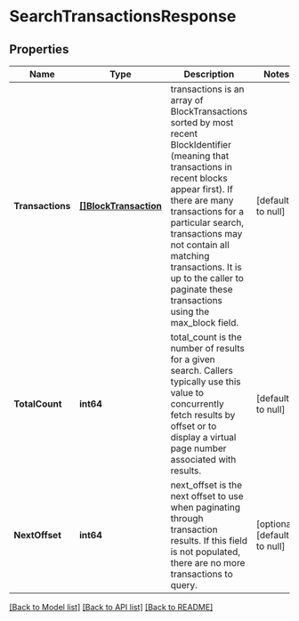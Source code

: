 # SearchTransactionsResponse

## Properties
Name | Type | Description | Notes
------------ | ------------- | ------------- | -------------
**Transactions** | [**[]BlockTransaction**](BlockTransaction.md) | transactions is an array of BlockTransactions sorted by most recent BlockIdentifier (meaning that transactions in recent blocks appear first). If there are many transactions for a particular search, transactions may not contain all matching transactions. It is up to the caller to paginate these transactions using the max_block field. | [default to null]
**TotalCount** | **int64** | total_count is the number of results for a given search. Callers typically use this value to concurrently fetch results by offset or to display a virtual page number associated with results. | [default to null]
**NextOffset** | **int64** | next_offset is the next offset to use when paginating through transaction results. If this field is not populated, there are no more transactions to query. | [optional] [default to null]

[[Back to Model list]](../README.md#documentation-for-models) [[Back to API list]](../README.md#documentation-for-api-endpoints) [[Back to README]](../README.md)

